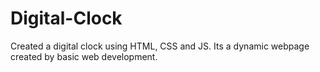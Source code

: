 # Digital-Clock
Created a digital clock using HTML, CSS and JS.
Its a dynamic webpage created by basic web development.
